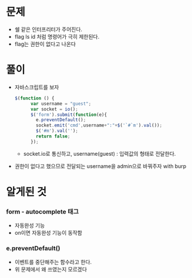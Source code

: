 # 문제

- 쉘 같은 인터프리터가 주어진다.
- flag ls id 처럼 명령어가 극히 제한된다.
- flag는 권한이 없다고 나온다







# 풀이

- 자바스크립트를 보자

  ```js
  $(function () {
        var username = "guest";
        var socket = io();
        $('form').submit(function(e){
          e.preventDefault();
          socket.emit('cmd',username+":"+$('`#`m').val());
          $('#m').val('');
          return false;
        });
  ```
  
  - socket.io로 통신하고, username(guest) : 입력값의 형태로 전달한다.

- 권한이 없다고 했으므로 전달되는 username을 admin으로 바꿔주자 with burp

# 알게된 것

### form - autocomplete 태그

- 자동완성 기능
- on이면 자동완성 기능이 동작함

### e.preventDefault()

- 이벤트를 중단해주는 함수라고 한다.
- 위 문제에서 왜 쓰였는지 모르겠다